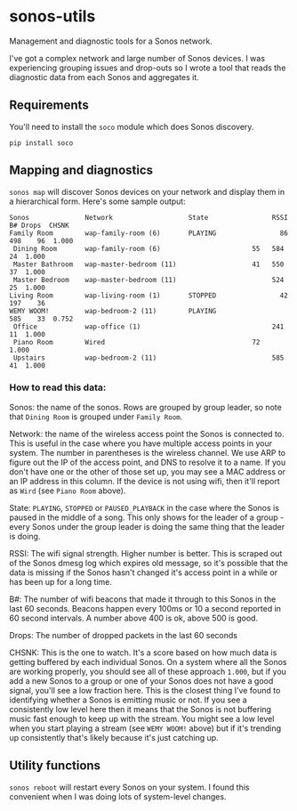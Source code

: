 # sonos-utils
Management and diagnostic tools for a Sonos network.

I've got a complex network and large number of Sonos devices. I was
experiencing grouping issues and drop-outs so I wrote a tool that
reads the diagnostic data from each Sonos and aggregates it.

## Requirements
You'll need to install the `soco` module which does Sonos discovery.

  ``pip install soco``

## Mapping and diagnostics

``sonos map`` will discover Sonos devices on your network and display
them in a hierarchical form. Here's some sample output:

```
Sonos              Network                   State                RSSI    B# Drops  CHSNK
Family Room        wap-family-room (6)       PLAYING                86   498    96  1.000
 Dining Room       wap-family-room (6)                       55   584    24  1.000
 Master Bathroom   wap-master-bedroom (11)                   41   550    37  1.000
 Master Bedroom    wap-master-bedroom (11)                        524    25  1.000
Living Room        wap-living-room (1)       STOPPED                42   197    36
WEMY WOOM!         wap-bedroom-2 (11)        PLAYING                     585    33  0.752
 Office            wap-office (1)                                 241    11  1.000
 Piano Room        Wired                                     72              1.000
 Upstairs          wap-bedroom-2 (11)                             585    41  1.000
```

### How to read this data:

Sonos: the name of the sonos. Rows are grouped by group leader, so note that `Dining Room` is grouped under `Family Room`.

Network: the name of the wireless access point the Sonos is connected to. This is useful in the case where you have multiple access points in your system. The number in parentheses is the wireless channel. We use ARP to figure out the IP of the access point, and DNS to resolve it to a name. If you don't have one or the other of those set up, you may see a MAC address or an IP address in this column. If the device is not using wifi, then it'll report as `Wird` (see `Piano Room` above).

State: `PLAYING`, `STOPPED` or `PAUSED_PLAYBACK` in the case where the Sonos is paused in the middle of a song. This only shows for the leader of a group - every Sonos under the group leader is doing the same thing that the leader is doing.

RSSI: The wifi signal strength. Higher number is better. This is scraped out of the Sonos dmesg log which expires old message, so it's possible that the data is missing if the Sonos hasn't changed it's access point in a while or has been up for a long time.

B#: The number of wifi beacons that made it through to this Sonos in the last 60 seconds. Beacons happen every 100ms or 10 a second reported in 60 second intervals. A number above 400 is ok, above 500 is good.

Drops: The number of dropped packets in the last 60 seconds

CHSNK: This is the one to watch. It's a score based on how much data is getting buffered by each individual Sonos. On a system where all the Sonos are working properly, you should see all of these approach `1.000`, but if you add a new Sonos to a group or one of your Sonos does not have a good signal, you'll see a low fraction here. This is the closest thing I've found to identifying whether a Sonos is emitting music or not. If you see a consistently low level here then it means that the Sonos is not buffering music fast enough to keep up with the stream. You might see a low level when you start playing a stream (see `WEMY WOOM!` above) but if it's trending up consistently that's likely because it's just catching up.

## Utility functions

``sonos reboot`` will restart every Sonos on your system. I found this convenient when I was doing lots of system-level changes.


